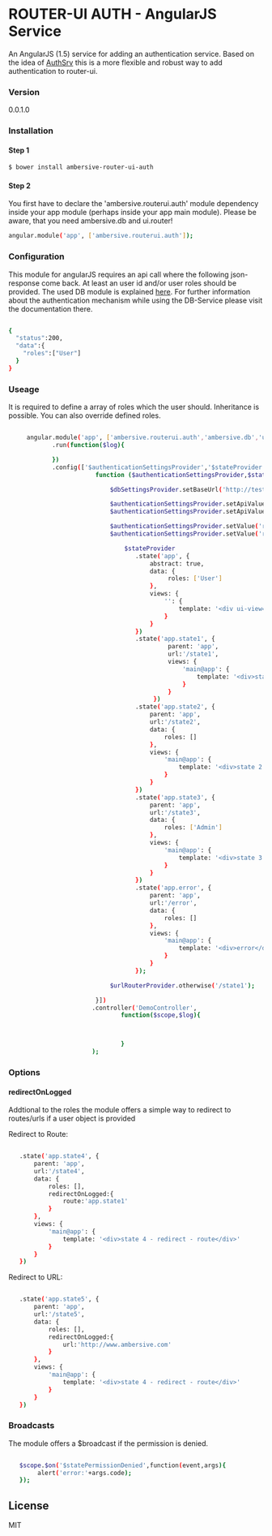 # ROUTER-UI AUTH - AngularJS Service

An AngularJS (1.5) service for adding an authentication service. Based on the idea of [AuthSrv](https://github.com/AMBERSIVE/AngularJS---AuthService) this is a more flexible and robust way to add authentication to router-ui.

### Version
0.0.1.0

### Installation

#### Step 1

```sh
$ bower install ambersive-router-ui-auth
```
#### Step 2
You first have to declare the 'ambersive.routerui.auth' module dependency inside your app module (perhaps inside your app main module).
Please be aware, that you need ambersive.db and ui.router!

```sh
angular.module('app', ['ambersive.routerui.auth']);
```
### Configuration

This module for angularJS requires an api call where the following json-response come back. At least an user id and/or user roles should be provided.
The used DB module is explained [here](https://github.com/AMBERSIVE/AngularJS---DBSrv). For further information about the authentication mechanism while using the DB-Service please visit the documentation there.

```sh

{
  "status":200,
  "data":{
    "roles":["User"]
  }
}

```

### Useage

It is required to define a array of roles which the user should.
Inheritance is possible. You can also override defined roles.

```sh

     angular.module('app', ['ambersive.routerui.auth','ambersive.db','ui.router'])
            .run(function($log){

            })
            .config(['$authenticationSettingsProvider','$stateProvider','$urlRouterProvider','$authenticationSettingsProvider','$dbSettingsProvider',
                        function ($authenticationSettingsProvider,$stateProvider,$urlRouterProvider,$authenticationSettingsProvider,$dbSettingsProvider) {

                            $dbSettingsProvider.setBaseUrl('http://test.dev/AuthService2/demo/');

                            $authenticationSettingsProvider.setApiValue('baseUrl','http://test.dev/AuthService2/demo/');
                            $authenticationSettingsProvider.setApiValue('url','data/response.json');

                            $authenticationSettingsProvider.setValue('redirect401Route','app.error');
                            $authenticationSettingsProvider.setValue('redirect403Route','app.error');

                                $stateProvider
                                   .state('app', {
                                       abstract: true,
                                       data: {
                                            roles: ['User']
                                       },
                                       views: {
                                           '': {
                                               template: '<div ui-view="main"></div>'
                                           }
                                       }
                                   })
                                   .state('app.state1', {
                                            parent: 'app',
                                            url:'/state1',
                                            views: {
                                                'main@app': {
                                                    template: '<div>state 1 - inherited roles from abstract definition</div>'
                                                }
                                            }
                                        })
                                   .state('app.state2', {
                                       parent: 'app',
                                       url:'/state2',
                                       data: {
                                           roles: []
                                       },
                                       views: {
                                           'main@app': {
                                               template: '<div>state 2 - No roles needed</div>'
                                           }
                                       }
                                   })
                                   .state('app.state3', {
                                       parent: 'app',
                                       url:'/state3',
                                       data: {
                                           roles: ['Admin']
                                       },
                                       views: {
                                           'main@app': {
                                               template: '<div>state 3 - Admin as a role</div>'
                                           }
                                       }
                                   })
                                   .state('app.error', {
                                       parent: 'app',
                                       url:'/error',
                                       data: {
                                           roles: []
                                       },
                                       views: {
                                           'main@app': {
                                               template: '<div>error</div>'
                                           }
                                       }
                                   });

                            $urlRouterProvider.otherwise('/state1');

                        }])
                       .controller('DemoController',
                               function($scope,$log){



                               }
                       );


```
### Options

#### redirectOnLogged

Addtional to the roles the module offers a simple way to redirect to routes/urls if a user object is provided

Redirect to Route:

```sh

   .state('app.state4', {
       parent: 'app',
       url:'/state4',
       data: {
           roles: [],
           redirectOnLogged:{
               route:'app.state1'
           }
       },
       views: {
           'main@app': {
               template: '<div>state 4 - redirect - route</div>'
           }
       }
   })

```

Redirect to URL:

```sh

   .state('app.state5', {
       parent: 'app',
       url:'/state5',
       data: {
           roles: [],
           redirectOnLogged:{
               url:'http://www.ambersive.com'
           }
       },
       views: {
           'main@app': {
               template: '<div>state 4 - redirect - route</div>'
           }
       }
   })

```


### Broadcasts

The module offers a $broadcast if the permission is denied.

```sh

   $scope.$on('$statePermissionDenied',function(event,args){
        alert('error:'+args.code);
   });


```

License
----
MIT